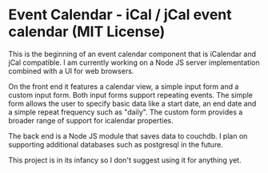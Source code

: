 # Event Calendar - iCal / jCal event calendar (MIT License)

This is the beginning of an event calendar component that is iCalendar and jCal compatible. I am currently working on a Node JS server implementation combined with a UI for web browsers. 

On the front end it features a calendar view, a simple input form and a custom input form. Both input forms support repeating events. The simple form allows the user to specify basic data like a start date, an end date and a simple repeat frequency such as "daily". The custom form provides a broader range of support for icalendar properties.

The back end is a Node JS module that saves data to couchdb. I plan on supporting additional databases such as postgresql in the future.

This project is in its infancy so I don't suggest using it for anything yet.

